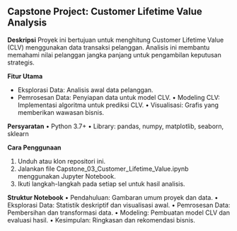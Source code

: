 **Capstone Project: Customer Lifetime Value Analysis**
---
**Deskripsi**
Proyek ini bertujuan untuk menghitung Customer Lifetime Value (CLV) menggunakan data transaksi pelanggan. Analisis ini membantu memahami nilai pelanggan jangka panjang untuk pengambilan keputusan strategis.

**Fitur Utama**
* Eksplorasi Data: Analisis awal data pelanggan.
* Pemrosesan Data: Penyiapan data untuk model CLV.
•	Modeling CLV: Implementasi algoritma untuk prediksi CLV.
•	Visualisasi: Grafis yang memberikan wawasan bisnis.

**Persyaratan**
•	Python 3.7+
•	Library: pandas, numpy, matplotlib, seaborn, sklearn

**Cara Penggunaan**
1.	Unduh atau klon repositori ini.
2.	Jalankan file Capstone_03_Customer_Lifetime_Value.ipynb menggunakan Jupyter Notebook.
3.	Ikuti langkah-langkah pada setiap sel untuk hasil analisis.

**Struktur Notebook**
•	Pendahuluan: Gambaran umum proyek dan data.
•	Eksplorasi Data: Statistik deskriptif dan visualisasi awal.
•	Pemrosesan Data: Pembersihan dan transformasi data.
•	Modeling: Pembuatan model CLV dan evaluasi hasil.
•	Kesimpulan: Ringkasan dan rekomendasi bisnis.
